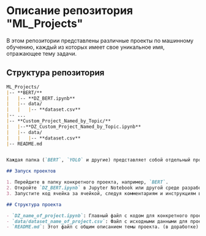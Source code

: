 # Описание репозитория "ML_Projects"

В этом репозитории представлены различные проекты по машинному обучению, каждый из которых имеет свое уникальное имя, отражающее тему задачи.

## Структура репозитория

```markdown
ML_Projects/
|-- **BERT/**
|   |-- **DZ_BERT.ipynb**
|   |-- data/
|   |   |-- **dataset.csv**
|-- ...
|-- **Custom_Project_Named_by_Topic/**
|   |--**DZ_Custom_Project_Named_by_Topic.ipynb**
|   |-- data/
|   |   |-- **dataset.csv**
|-- README.md


Каждая папка (`BERT`, `YOLO` и другие) представляет собой отдельный проект с уникальным названием, отражающим тему задачи. Ноутбуки также называются в формате `DZ_name_of_project.ipynb`, а в папке `data` расположены соответствующие CSV-файлы с данными.

## Запуск проектов

1. Перейдите в папку конкретного проекта, например, `BERT`.
2. Откройте `DZ_BERT.ipynb` в Jupyter Notebook или другой среде разработки.
3. Запустите код ячейка за ячейкой, следуя комментариям и инструкциям в ноутбуке.

## Структура проекта

- `DZ_name_of_project.ipynb`: Главный файл с кодом для конкретного проекта.
- `data/dataset_name_of_project.csv`: Файл с исходными данными для проекта.
- `README.md`: Этот файл с общим описанием темы проекта. (в доработке)

